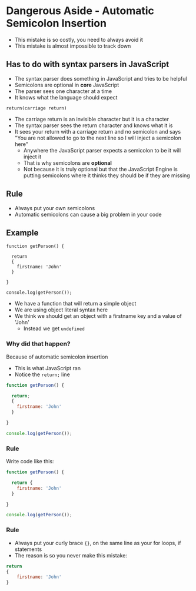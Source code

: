 # Dangerous Aside - Automatic Semicolon Insertion
* This mistake is so costly, you need to always avoid it
* This mistake is almost impossible to track down

## Has to do with syntax parsers in JavaScript
* The syntax parser does something in JavaScript and tries to be helpful
* Semicolons are optional in **core** JavaScript
* The parser sees one character at a time
* It knows what the language should expect

```
return(carriage return)
```

* The carriage return is an invisible character but it is a character
* The syntax parser sees the return character and knows what it is
* It sees your return with a carriage return and no semicolon and says "You are not allowed to go to the next line so I will inject a semicolon here"
    - Anywhere the JavaScript parser expects a semicolon to be it will inject it
    - That is why semicolons are **optional**
    - Not because it is truly optional but that the JavaScript Engine is putting semicolons where it thinks they should be if they are missing

## Rule
* Always put your own semicolons
* Automatic semicolons can cause a big problem in your code

## Example
```
function getPerson() {

  return
  {
    firstname: 'John'
  }

}

console.log(getPerson());
```

* We have a function that will return a simple object
* We are using object literal syntax here
* We think we should get an object with a firstname key and a value of 'John'
    - Instead we get `undefined`

### Why did that happen?
Because of automatic semicolon insertion

* This is what JavaScript ran
* Notice the `return;` line

```js
function getPerson() {

  return;
  {
    firstname: 'John'
  }

}

console.log(getPerson());
```

### Rule
Write code like this:

```js
function getPerson() {

  return {
    firstname: 'John'
  }

}

console.log(getPerson());
```

### Rule
* Always put your curly brace `{}`, on the same line as your for loops, if statements
* The reason is so you never make this mistake:

```js
return
{
    firstname: 'John'
}

